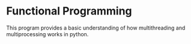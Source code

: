 # Functional Programming

This program provides a basic understanding of how multithreading and multiprocessing works in python.